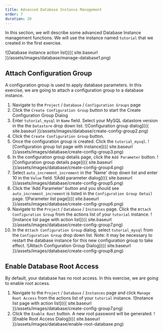 ```yaml
---
title: Advanced Database Instance Management
order: 7
duration: 20
---
```


In this section, we will describe some advanced Database Instance management functions.  We will use the instance named `tutorial` that we created in the first exercise.

![Database instance action list]({{ site.baseurl }}/assets/images/database/manage-database1.png)

## Attach Configuration Group

A configuration group is used to apply database parameters. In this exercise, we are going to attach a configuration group to a database instance.

1. Navigate to the `Project` / `Database` / `Configuration Groups` page
1. Click the `Create Configuration Group` button to start the Create Configuration Group Dialog
1. Enter `tutorial_mysql` in `Name` field. Select your MySQL datastore version in the the `Datastore` drop down list.
![Configuration group dialog]({{ site.baseurl }}/assets/images/database/create-config-group2.png)
1. Click the `Create Configuration Group` button.
1. Once the configuration group is created. Click the `tutorial_mysql`.
![Configuration group list page with instance]({{ site.baseurl }}/assets/images/database/create-config-group3.png) 
1. In the configuration group details page, click the `Add Parameter` button.
![Configuration group details page]({{ site.baseurl }}/assets/images/database/create-config-group4.png) 
1. Select `auto_increment_increment` in the 'Name' drop down list and enter 10 in the `Value` field.
![Add parameter dialog]({{ site.baseurl }}/assets/images/database/create-config-group5.png)
1. Click the 'Add Parameter' button and you should see `auto_increment_increment` is listed in the `Configuration Group Detail` page.
![Parameter list page]({{ site.baseurl }}/assets/images/database/create-config-group6.png)
1. Navigate to the `Project` / `Database` / `Instances` page. Click the `Attach Configuration Group` from the actions list of your `tutorial` instance.
![Instance list page with action list]({{ site.baseurl }}/assets/images/database/create-config-group7.png)
1. In the `Attach Configuration Group` dialog, select `tutorial_mysql` from the `Configuration Group` drop down list. Note: it may be necessary to restart the database instance for this new configuration group to take effect.
![Attach Configuration Group Dialog]({{ site.baseurl }}/assets/images/database/create-config-group8.png)

## Enable Database Root Access

By default, your database has no root access. In this exercise, we are going to enable root access.

1. Navigate to the `Project` / `Database` / `Instances` page and click `Manage Root Access` from the actions list of your `tutorial` instance.
![Instance list page with action list]({{ site.baseurl }}/assets/images/database/create-config-group7.png)
1. Click the `Enable Root` button. A new root password will be generated.
![Enable Root Access Dialog]({{ site.baseurl }}/assets/images/database/enable-root-database.png)

